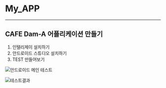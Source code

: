 # My_APP

---
## CAFE Dam-A 어플리케이션 만들기

1. 인텔리제이 설치하기
2. 안드로이드 스튜디오 설치하기
3. TEST 만들어보기  
  
  
 ![안드로이드 메인 테스트](https://user-images.githubusercontent.com/77481265/106556328-9f5ffb00-6562-11eb-9973-960153f1e852.JPG)
 
 ![테스트결과](https://user-images.githubusercontent.com/77481265/106556487-0c739080-6563-11eb-8dfe-3413a07f123b.JPG)
 
